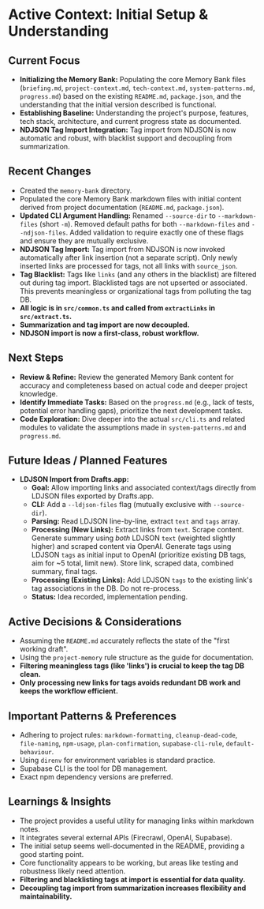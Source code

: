 # Active Context: Initial Setup & Understanding

## Current Focus

- **Initializing the Memory Bank:** Populating the core Memory Bank files (`briefing.md`, `project-context.md`, `tech-context.md`, `system-patterns.md`, `progress.md`) based on the existing `README.md`, `package.json`, and the understanding that the initial version described is functional.
- **Establishing Baseline:** Understanding the project's purpose, features, tech stack, architecture, and current progress state as documented.
- **NDJSON Tag Import Integration:** Tag import from NDJSON is now automatic and robust, with blacklist support and decoupling from summarization.

## Recent Changes

- Created the `memory-bank` directory.
- Populated the core Memory Bank markdown files with initial content derived from project documentation (`README.md`, `package.json`).
- **Updated CLI Argument Handling:** Renamed `--source-dir` to `--markdown-files` (short `-m`). Removed default paths for both `--markdown-files` and `--ndjson-files`. Added validation to require exactly one of these flags and ensure they are mutually exclusive.
- **NDJSON Tag Import:** Tag import from NDJSON is now invoked automatically after link insertion (not a separate script). Only newly inserted links are processed for tags, not all links with `source_json`.
- **Tag Blacklist:** Tags like `links` (and any others in the blacklist) are filtered out during tag import. Blacklisted tags are not upserted or associated. This prevents meaningless or organizational tags from polluting the tag DB.
- **All logic is in `src/common.ts` and called from `extractLinks` in `src/extract.ts`.**
- **Summarization and tag import are now decoupled.**
- **NDJSON import is now a first-class, robust workflow.**

## Next Steps

- **Review & Refine:** Review the generated Memory Bank content for accuracy and completeness based on actual code and deeper project knowledge.
- **Identify Immediate Tasks:** Based on the `progress.md` (e.g., lack of tests, potential error handling gaps), prioritize the next development tasks.
- **Code Exploration:** Dive deeper into the actual `src/cli.ts` and related modules to validate the assumptions made in `system-patterns.md` and `progress.md`.

## Future Ideas / Planned Features

- **LDJSON Import from Drafts.app:**
  - **Goal:** Allow importing links and associated context/tags directly from LDJSON files exported by Drafts.app.
  - **CLI:** Add a `--ldjson-files` flag (mutually exclusive with `--source-dir`).
  - **Parsing:** Read LDJSON line-by-line, extract `text` and `tags` array.
  - **Processing (New Links):** Extract links from `text`. Scrape content. Generate summary using *both* LDJSON `text` (weighted slightly higher) and scraped content via OpenAI. Generate tags using LDJSON `tags` as initial input to OpenAI (prioritize existing DB tags, aim for ~5 total, limit new). Store link, scraped data, combined summary, final tags.
  - **Processing (Existing Links):** Add LDJSON `tags` to the existing link's tag associations in the DB. Do not re-process.
  - **Status:** Idea recorded, implementation pending.

## Active Decisions & Considerations

- Assuming the `README.md` accurately reflects the state of the "first working draft".
- Using the `project-memory` rule structure as the guide for documentation.
- **Filtering meaningless tags (like 'links') is crucial to keep the tag DB clean.**
- **Only processing new links for tags avoids redundant DB work and keeps the workflow efficient.**

## Important Patterns & Preferences

- Adhering to project rules: `markdown-formatting`, `cleanup-dead-code`, `file-naming`, `npm-usage`, `plan-confirmation`, `supabase-cli-rule`, `default-behaviour`.
- Using `direnv` for environment variables is standard practice.
- Supabase CLI is the tool for DB management.
- Exact npm dependency versions are preferred.

## Learnings & Insights

- The project provides a useful utility for managing links within markdown notes.
- It integrates several external APIs (Firecrawl, OpenAI, Supabase).
- The initial setup seems well-documented in the README, providing a good starting point.
- Core functionality appears to be working, but areas like testing and robustness likely need attention.
- **Filtering and blacklisting tags at import is essential for data quality.**
- **Decoupling tag import from summarization increases flexibility and maintainability.** 